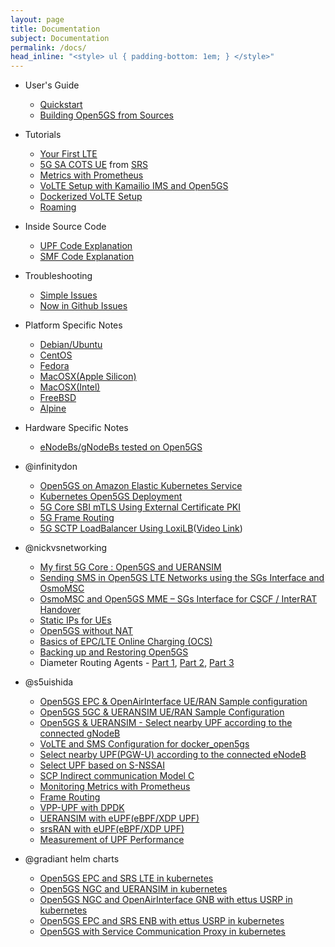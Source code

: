 ```yaml
---
layout: page
title: Documentation
subject: Documentation
permalink: /docs/
head_inline: "<style> ul { padding-bottom: 1em; } </style>"
---
```


- User's Guide
  - [Quickstart](guide/01-quickstart)
  - [Building Open5GS from Sources](guide/02-building-open5gs-from-sources)

- Tutorials
  - [Your First LTE](tutorial/01-your-first-lte)
  - [5G SA COTS UE](https://docs.srsran.com/projects/project/en/latest/tutorials/source/cotsUE/source/index.html) from [SRS](https://srs.io)
  - [Metrics with Prometheus](tutorial/04-metrics-prometheus)
  - [VoLTE Setup with Kamailio IMS and Open5GS](tutorial/02-VoLTE-setup)
  - [Dockerized VoLTE Setup](tutorial/03-VoLTE-dockerized)
  - [Roaming](tutorial/05-roaming)

- Inside Source Code
  - [UPF Code Explanation](https://medium.com/@aditya.koranga/open5gs-upf-code-explanation-with-flow-c-79c50f253dd1)
  - [SMF Code Explanation](https://medium.com/@aditya.koranga/open5gs-smf-code-explanation-with-flow-charts-a3b3cd38c991)

- Troubleshooting
  - [Simple Issues](troubleshoot/01-simple-issues)
  - [Now in Github Issues](troubleshoot/02-now-in-github-issues)

- Platform Specific Notes
  - [Debian/Ubuntu](platform/01-debian-ubuntu)
  - [CentOS](platform/02-centos)
  - [Fedora](platform/03-fedora)
  - [MacOSX(Apple Silicon)](platform/05-macosx-apple-silicon)
  - [MacOSX(Intel)](platform/06-macosx-intel)
  - [FreeBSD](platform/07-freebsd)
  - [Alpine](platform/08-alpine)

- Hardware Specific Notes
  - [eNodeBs/gNodeBs tested on Open5GS](hardware/01-genodebs)

- @infinitydon
  - [Open5GS on Amazon Elastic Kubernetes Service](https://aws.amazon.com/blogs/opensource/open-source-mobile-core-network-implementation-on-amazon-elastic-kubernetes-service/)
  - [Kubernetes Open5GS Deployment](https://dev.to/infinitydon/virtual-4g-simulation-using-kubernetes-and-gns3-3b7k?fbclid=IwAR1p99h13a-mCfejanbBQe0H0-jp5grXkn5mWf1WrTHf47UtegB2-UHGGZQ)
  - [5G Core SBI mTLS Using External Certificate PKI](https://futuredon.medium.com/5g-core-sbi-mtls-using-external-certificate-pki-4ffc02ac7728)
  - [5G Frame Routing](https://futuredon.medium.com/5g-frame-routing-6e34d8587123)
  - [5G SCTP LoadBalancer Using LoxiLB](https://futuredon.medium.com/5g-sctp-loadbalancer-using-loxilb-b525198a9103)([Video Link](https://youtu.be/k3ICc7MXcC8))

- @nickvsnetworking
  - [My first 5G Core : Open5GS and UERANSIM](http://nickvsnetworking.com/my-first-5g-core-open5gs-and-ueransim/)
  - [Sending SMS in Open5GS LTE Networks using the SGs Interface and OsmoMSC](https://nickvsnetworking.com/sending-sms-in-open5gs-lte-networks-using-the-sgs-interface-and-osmomsc-with-smsos/)
  - [OsmoMSC and Open5GS MME – SGs Interface for CSCF / InterRAT Handover](https://nickvsnetworking.com/osmomsc-and-open5gs-mme-sgs-interface-for-cscf-interran-handover/)
  - [Static IPs for UEs](http://nickvsnetworking.com/open5gs-epc-static-ip-addresses-for-ues-apns-subscribers/)
  - [Open5GS without NAT](https://nickvsnetworking.com/open5gs-without-nat/)
  - [Basics of EPC/LTE Online Charging (OCS)](https://nickvsnetworking.com/basics-of-epc-lte-online-charging-ocs/)
  - [Backing up and Restoring Open5GS](https://nickvsnetworking.com/backing-up-and-restoring-open5gs/)
  - Diameter Routing Agents - [Part 1](https://nickvsnetworking.com/diameter-routing-agents-why-you-need-them-and-how-to-build-them-part-1/), [Part 2](https://nickvsnetworking.com/diameter-routing-agents-why-you-need-them-and-how-to-build-them-part-2-routing/), [Part 3](https://nickvsnetworking.com/diameter-routing-agents-part-3-building-a-dra-with-freediameter/)

- @s5uishida
  - [Open5GS EPC & OpenAirInterface UE/RAN Sample configuration](https://github.com/s5uishida/open5gs_epc_oai_sample_config)
  - [Open5GS 5GC & UERANSIM UE/RAN Sample Configuration](https://github.com/s5uishida/open5gs_5gc_ueransim_sample_config)
  - [Open5GS & UERANSIM - Select nearby UPF according to the connected gNodeB](https://github.com/s5uishida/open5gs_5gc_ueransim_nearby_upf_sample_config)
  - [VoLTE and SMS Configuration for docker_open5gs](https://github.com/s5uishida/docker_open5gs_volte_sms_config)
  - [Select nearby UPF(PGW-U) according to the connected eNodeB](https://github.com/s5uishida/open5gs_epc_srsran_nearby_upf_sample_config)
  - [Select UPF based on S-NSSAI](https://github.com/s5uishida/open5gs_5gc_ueransim_snssai_upf_sample_config)
  - [SCP Indirect communication Model C](https://github.com/s5uishida/open5gs_5gc_ueransim_scp_model_c_sample_config)
  - [Monitoring Metrics with Prometheus](https://github.com/s5uishida/open5gs_5gc_ueransim_metrics_sample_config)
  - [Frame Routing](https://github.com/s5uishida/open5gs_5gc_ueransim_framed_routing_sample_config)
  - [VPP-UPF with DPDK](https://github.com/s5uishida/open5gs_5gc_ueransim_vpp_upf_dpdk_sample_config)
  - [UERANSIM with eUPF(eBPF/XDP UPF)](https://github.com/s5uishida/open5gs_5gc_ueransim_eupf_sample_config)
  - [srsRAN with eUPF(eBPF/XDP UPF)](https://github.com/s5uishida/open5gs_epc_srsran_eupf_sample_config)
  - [Measurement of UPF Performance](https://github.com/s5uishida/simple_measurement_of_upf_performance)
 
- @gradiant helm charts
  - [Open5GS EPC and SRS LTE in kubernetes](https://gradiant.github.io/openverso-charts/open5gs-srslte.html)
  - [Open5GS NGC and UERANSIM in kubernetes](https://gradiant.github.io/openverso-charts/open5gs-ueransim-gnb.html)
  - [Open5GS NGC and OpenAirInterface GNB with ettus USRP in kubernetes](https://gradiant.github.io/openverso-charts/open5gs-oaignb.html)
  - [Open5GS EPC and SRS ENB with ettus USRP in kubernetes](https://gradiant.github.io/openverso-charts/open5gs-srsenb.html)
  - [Open5GS with Service Communication Proxy in kubernetes](https://gradiant.github.io/openverso-charts/open5gs-scp.html)
